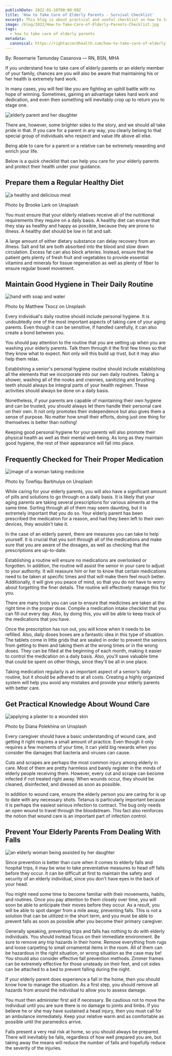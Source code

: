 ```yaml
---
publishDate: 2022-01-10T00:00:00Z
title: 'How to Take Care of Elderly Parents - Survival Checklist'
excerpt: This blog is about practical and useful checklist on how to take care of your elderly parents in any situation at any time. Read here to learn more!
image: /blog/2022/How-to-Take-Care-of-Elderly-Parents-Checklist.jpg
tags:
  - how to take care of elderly parents
metadata:
  canonical: https://rightaccordhealth.com/how-to-take-care-of-elderly-parents-checklist
---
```



By: Rosemarie Tamunday Casanova — RN, BSN, MHA


If you understand how to take care of elderly parents or an elderly member of your family, chances are you will also be aware that maintaining his or her health is extremely hard work.

In many cases, you will feel like you are fighting an uphill battle with no hope of winning. Sometimes, gaining an advantage takes hard work and dedication, and even then something will inevitably crop up to return you to stage one.

![elderly parent and her daughter](/blog/2022/121989999_s.jpg)

There are, however, some brighter sides to the story, and we should all take pride in that. If you care for a parent in any way, you clearly belong to that special group of individuals who respect and value life above all else.

Being able to care for a parent or a relative can be extremely rewarding and enrich your life.

Below is a quick checklist that can help you care for your elderly parents and protect their health under your guidance.

Prepare them a Regular Healthy Diet
-----------------------------------

![a healthy and delicious meal](/blog/2022/brooke-lark-nTZOILVZuOg-unsplash.jpg)

Photo by Brooke Lark on Unsplash

You must ensure that your elderly relatives receive all of the nutritional requirements they require on a daily basis. A healthy diet can ensure that they stay as healthy and happy as possible, because they are prone to illness. A healthy diet should be low in fat and salt.

A large amount of either dietary substance can delay recovery from an illness. Salt and fat are both absorbed into the blood and slow down circulation. Excess fat can also block arteries. Instead, ensure that the patient gets plenty of fresh fruit and vegetables to provide essential vitamins and minerals for tissue regeneration as well as plenty of fiber to ensure regular bowel movement.

Maintain Good Hygiene in Their Daily Routine
--------------------------------------------

![hand with soap and water](/blog/2022/matthew-tkocz-q697-Akhwkc-unsplash.jpg)

Photo by Matthew Tkocz on Unsplash

Every individual's daily routine should include personal hygiene. It is undoubtedly one of the most important aspects of taking care of your aging parents. Even though it can be sensitive, if handled carefully, it can also create a bond between you.

You should pay attention to the routine that you are setting up when you are washing your elderly parents. Talk them through it the first few times so that they know what to expect. Not only will this build up trust, but it may also help them relax.

Establishing a senior's personal hygiene routine should include establishing all the elements that we incorporate into our own daily routines. Taking a shower, washing all of the nooks and crannies, sanitizing and brushing teeth should always be integral parts of your health regimen. These activities should always be done on a daily basis.

Nonetheless, if your parents are capable of maintaining their own hygiene and can be trusted, you should always let them handle their personal care on their own. It not only promotes their independence but also gives them a sense of purpose. No matter how small their efforts, doing just one thing for themselves is better than nothing!

Keeping good personal hygiene for your parents will also promote their physical health as well as their mental well-being. As long as they maintain good hygiene, the rest of their appearance will fall into place.

Frequently Checked for Their Proper Medication
----------------------------------------------

![image of a woman taking medicine](/blog/2022/towfiqu-barbhuiya-_04ev82q-s0-unsplash.jpg)

Photo by Towfiqu Barbhuiya on Unsplash

While caring for your elderly parents, you will also have a significant amount of pills and solutions to go through on a daily basis. It is likely that your aging parents are taking several prescriptions for various ailments at the same time. Sorting through all of them may seem daunting, but it is extremely important that you do so. Your elderly parent has been prescribed the medication for a reason, and had they been left to their own devices, they wouldn't take it.

In the case of an elderly parent, there are measures you can take to help yourself. It is crucial that you sort through all of the medications and make sure that you are aware of the dosages, as well as checking that the prescriptions are up-to-date.

Establishing a routine will ensure no medications are overlooked or forgotten. In addition, the routine will assist the senior in your care to adjust to your authority. It will reassure him or her to know that certain medications need to be taken at specific times and that will make them feel much better. Additionally, it will give you peace of mind, so that you do not have to worry about forgetting the finer details. The routine will effectively manage this for you.

There are many tools you can use to ensure that medicines are taken at the right time in the proper dose. Compile a medication intake checklist that you can fill out every day. Also, by doing this, you will be able to keep track of the medications that you have.

Once the prescription has run out, you will know when it needs to be refilled. Also, daily doses boxes are a fantastic idea in this type of situation. The tablets come in little grids that are sealed in order to prevent the seniors from getting to them and taking them at the wrong times or in the wrong doses. They can be filled at the beginning of each month, making it easier to control the medication on a daily basis. Also, you'll save valuable time that could be spent on other things, since they'll be all in one place.

Taking medication regularly is an important aspect of a senior's daily routine, but it should be adhered to at all costs. Creating a highly organized system will help you avoid any mistakes and provide your elderly parents with better care.

Get Practical Knowledge About Wound Care
----------------------------------------

![applying a plaster to a wounded skin](/blog/2022/diana-polekhina-k8lvbvqCc6w-unsplash.jpg)

Photo by Diana Polekhina on Unsplash

Every caregiver should have a basic understanding of wound care, and getting it right requires a small amount of practice. Even though it only requires a few moments of your time, it can yield big rewards when you consider the damages that bacteria and viruses can cause.

Cuts and scrapes are perhaps the most common injury among elderly in care. Most of them are pretty harmless and barely register in the minds of elderly people receiving them. However, every cut and scrape can become infected if not treated right away. When wounds occur, they should be cleaned, disinfected, and dressed as soon as possible.

In addition to wound care, ensure the elderly person you are caring for is up to date with any necessary shots. Tetanus is particularly important because it is perhaps the easiest serious infection to contract. The bug only needs an open wound to travel through the bloodstream. This fact also reinforces the notion that wound care is an important part of infection control.

Prevent Your Elderly Parents From Dealing With Falls
----------------------------------------------------

![an elderly woman being assisted by her daughter](/blog/2022/54532356_s.jpg)

Since prevention is better than cure when it comes to elderly falls and hospital trips, it may be wise to take preventative measures to head off falls before they occur. It can be difficult at first to maintain the safety and security of an elderly individual, since you don't have eyes in the back of your head.

You might need some time to become familiar with their movements, habits, and routines. Once you pay attention to them closely over time, you will soon be able to anticipate their moves before they occur. As a result, you will be able to spot danger from a mile away, preventing falls. This is not a solution that can be utilized in the short term, and you must be able to prevent falls as soon as possible after you become their primary caregiver.

Generally speaking, preventing trips and falls has nothing to do with elderly individuals. You should instead focus on their immediate environment. Be sure to remove any trip hazards in their home. Remove everything from rugs and loose carpeting to small ornamental items in the room. All of them can be hazardous in the right situation, or wrong situation as the case may be! You should also consider effective fall prevention methods. Zimmer frames can be extremely effective for those unsteady on their feet, and cot sides can be attached to a bed to prevent falling during the night.

If your elderly parent does experience a fall in the home, then you should know how to manage the situation. As a first step, you should remove all hazards from around the individual to allow you to assess damage.

You must then administer first aid if necessary. Be cautious not to move the individual until you are sure there is no damage to joints and limbs. If you believe he or she may have sustained a head injury, then you must call for an ambulance immediately. Keep your relative warm and as comfortable as possible until the paramedics arrive.

Falls present a very real risk at home, so you should always be prepared. There will inevitably be falls, regardless of how well prepared you are, but taking away the means will reduce the number of falls and hopefully reduce the severity of the injuries.